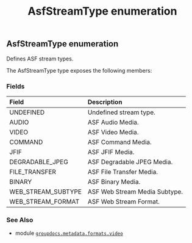 ﻿---
title: AsfStreamType enumeration
second_title: GroupDocs.Metadata for Python via .NET API References
description: 
type: docs
url: /python-net/groupdocs.metadata.formats.video/asfstreamtype/
is_root: false
weight: 340
---

## AsfStreamType enumeration

Defines ASF stream types.



The AsfStreamType type exposes the following members:

### Fields
| Field | Description |
| :- | :- |
| UNDEFINED | Undefined stream type. |
| AUDIO | ASF Audio Media. |
| VIDEO | ASF Video Media. |
| COMMAND | ASF Command Media. |
| JFIF | ASF JFIF Media. |
| DEGRADABLE_JPEG | ASF Degradable JPEG Media. |
| FILE_TRANSFER | ASF File Transfer Media. |
| BINARY | ASF Binary Media. |
| WEB_STREAM_SUBTYPE | ASF Web Stream Media Subtype. |
| WEB_STREAM_FORMAT | ASF Web Stream Format. |



### See Also
* module [`groupdocs.metadata.formats.video`](..)
